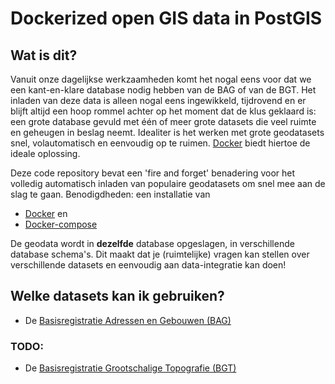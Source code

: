 # Dockerized open GIS data in PostGIS

## Wat is dit?
Vanuit onze dagelijkse werkzaamheden komt het nogal eens voor dat we een kant-en-klare database nodig hebben van de BAG of van de BGT. Het inladen van deze data is alleen nogal eens ingewikkeld, tijdrovend en er blijft altijd een hoop rommel achter op het moment dat de klus geklaard is: een grote database gevuld met één of meer grote datasets die veel ruimte en geheugen in beslag neemt. Idealiter is het werken met grote geodatasets snel, volautomatisch en eenvoudig op te ruimen. [Docker](https://docs.docker.com/) biedt hiertoe de ideale oplossing.

Deze code repository bevat een 'fire and forget' benadering voor het volledig automatisch inladen van populaire geodatasets om snel mee aan de slag te gaan. Benodigdheden: een installatie van 
- [Docker](https://docs.docker.com/install/#supported-platforms) en 
- [Docker-compose](https://docs.docker.com/compose/install/)

De geodata wordt in **dezelfde** database opgeslagen, in verschillende database schema's. Dit maakt dat je (ruimtelijke) vragen kan stellen over verschillende datasets en eenvoudig aan data-integratie kan doen! 

## Welke datasets kan ik gebruiken?
- De [Basisregistratie Adressen en Gebouwen (BAG)](https://bag.basisregistraties.overheid.nl/)

### TODO:
- De [Basisregistratie Grootschalige Topografie (BGT)](https://www.kadaster.nl/bgt)